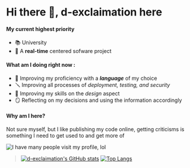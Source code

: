 # Hi there 👋, d-exclaimation here

#### My current highest priority
- 📚 University
- 📲 A **real-time** centered sofware project 

#### What am I doing right now :
- 🎯 Improving my proficiency with a ***language*** of my choice
- 🪛 Improving all processes of *deployment, testing, and security*
- 🎨 Improving my skills on the *design* aspect
- 🪞 Reflecting on my decisions and using the information accordingly

#### Why am I here?
Not sure myself, but I like publishing my code online, getting criticisms is something I need to get used to and get more of 


![I have many people visit my profile, lol](https://visitor-badge.laobi.icu/badge?page_id=d-exclaimation.d-exclaimation)
> [![d-exclaimation's GitHub stats](https://github-readme-stats.vercel.app/api?username=d-exclaimation&theme=outrun&count_private=true&show_icons=true)](https://github.com/anuraghazra/github-readme-stats)
> [![Top Langs](https://github-readme-stats.vercel.app/api/top-langs/?username=d-exclaimation&langs_count=8&theme=outrun&layout=compact)](https://github.com/anuraghazra/github-readme-stats)
